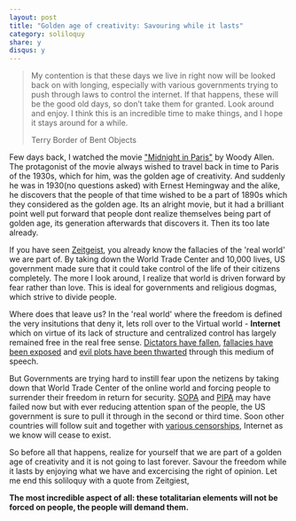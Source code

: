 ```yaml
---
layout: post
title: "Golden age of creativity: Savouring while it lasts"
category: soliloquy  
share: y
disqus: y
---
```


> My contention is that these days we live in right now will be looked back on
> with longing, especially with various governments trying to push through laws
> to control the internet. If that happens, these will be the good old days, so
> don’t take them for granted. Look around and enjoy. I think this is an
> incredible time to make things, and I hope it stays around for a while.
>                                             
> Terry Border of Bent Objects

Few days back, I watched the movie ["Midnight in
Paris"](http://www.imdb.com/title/tt1605783/) by Woody Allen. 
The protagonist of the movie always wished to travel back in time to Paris of
the 1930s, which for him, was the golden age of creativity. And 
suddenly he was in 1930(no questions asked) with Ernest Hemingway and the
alike, he discovers that the people of that time wished to be a part of 1890s
which they considered as the golden age. Its an alright movie, but it had a
brilliant point well put forward that people dont realize themselves being part
of golden age, its generation afterwards that discovers it. Then its
too late already.

If you have seen [Zeitgeist](http://www.imdb.com/title/tt1166827/), you already know the fallacies of the 'real world'
we are part of. By taking down the World Trade Center and 10,000 lives, US
government made sure that it could take control of the life of their citizens
completely. The more I look around, I realize that world is driven forward by
fear rather than love. This is ideal for governments and religious dogmas,
which strive to divide people. 

Where does that leave us? In the 'real world' where the freedom is defined the
very insitutions that deny it, lets roll over to the Virtual world -
**Internet** which on virtue of its lack of structure and centralized control has
largely remained free in the real free sense. [Dictators have
fallen](http://smedio.com/2011/02/04/how-twitter-is-helping-with-the-egyptian-revolution/),
[fallacies have been exposed](http://wikileaks.org/) and [evil plots have been
thwarted](http://news.nationalpost.com/2012/01/20/sopa-stopped-after-unprecedented-online-protests/)
through this medium of speech.


But Governments are trying hard
to instill fear upon the netizens by taking down that World Trade Center of the
online world and forcing people to surrender their freedom in return for security.
[SOPA](http://en.wikipedia.org/wiki/Stop_Online_Piracy_Act) and
[PIPA](http://en.wikipedia.org/wiki/PROTECT_IP_Act) may have failed now but with ever reducing attention span of the
people, the US government is sure to pull it through in the second or third
time. Soon other countries will follow suit and together with [various
censorships](http://online.wsj.com/article/SB10001424052970204542404577158342623999990.html#ixzz1jVPdAsNT), Internet as we know will cease to exist.

So before all that happens, realize for yourself that we are part of a golden age of
creativity and it is not going to last forever. Savour the freedom while it
lasts by enjoying what we have and excercising the right of opinion. Let me end
this soliloquy with a quote from Zeitgiest,

**The most incredible aspect of all: these totalitarian elements will not be
forced on people, the people will demand them.**
